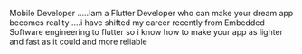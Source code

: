 Mobile Developer
.....Iam a Flutter Developer who can make your dream app becomes reality
....i have shifted my career recently from Embedded Software engineering to flutter so i know how to make your app as lighter and fast as it could and more reliable

